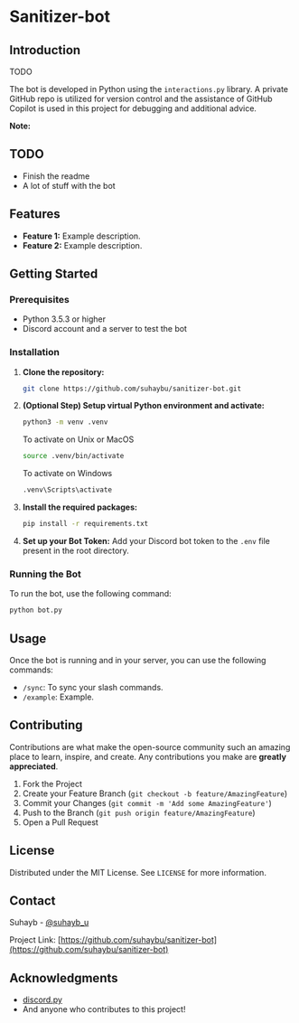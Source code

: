 # Sanitizer-bot

## Introduction

TODO

The bot is developed in Python using the `interactions.py` library. A private GitHub repo is utilized for version control and the assistance of GitHub Copilot is used in this project for debugging and additional advice.

**Note:**

## TODO

-   Finish the readme
-   A lot of stuff with the bot

## Features

-   **Feature 1:** Example description.
-   **Feature 2:** Example description.

## Getting Started

### Prerequisites

-   Python 3.5.3 or higher
-   Discord account and a server to test the bot

### Installation

1. **Clone the repository:**
    ```bash
    git clone https://github.com/suhaybu/sanitizer-bot.git
    ```
2. **(Optional Step) Setup virtual Python environment and activate:**
    ```bash
    python3 -m venv .venv
    ```
    To activate on Unix or MacOS
    ```bash
    source .venv/bin/activate
    ```
    To activate on Windows
    ```bash
    .venv\Scripts\activate
    ```
3. **Install the required packages:**
    ```bash
    pip install -r requirements.txt
    ```
4. **Set up your Bot Token:**
   Add your Discord bot token to the `.env` file present in the root directory.

### Running the Bot

To run the bot, use the following command:

```bash
python bot.py
```

## Usage

Once the bot is running and in your server, you can use the following commands:

-   `/sync`: To sync your slash commands.
-   `/example`: Example.

## Contributing

Contributions are what make the open-source community such an amazing place to learn, inspire, and create. Any contributions you make are **greatly appreciated**.

1. Fork the Project
2. Create your Feature Branch (`git checkout -b feature/AmazingFeature`)
3. Commit your Changes (`git commit -m 'Add some AmazingFeature'`)
4. Push to the Branch (`git push origin feature/AmazingFeature`)
5. Open a Pull Request

## License

Distributed under the MIT License. See `LICENSE` for more information.

## Contact

Suhayb - [@suhayb_u](https://twitter.com/suhayb_u)

Project Link: [https://github.com/suhaybu/sanitizer-bot](https://github.com/suhaybu/sanitizer-bot)

## Acknowledgments

-   [discord.py](https://discordpy.readthedocs.io/en/stable/)
-   And anyone who contributes to this project!
